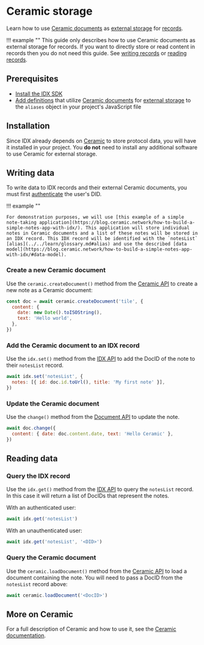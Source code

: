 # Ceramic storage

Learn how to use [Ceramic documents](../../learn/glossary.md#document) as [external storage](../../learn/glossary.md#external-datastore) for [records](../../learn/glossary.md#record).

!!! example ""
This guide only describes how to use Ceramic documents as external storage for records. If you want to directly store or read content in records then you do not need this guide. See [writing records](../../build/writing.md) or [reading records](../../build/reading.md).

## **Prerequisites**

- [Install the IDX SDK](../../build/installation.md)
- [Add definitions](../../build/aliases.md) that utilize [Ceramic documents](../../learn/glossary.md#document) for [external storage](../../learn/glossary.md#external-datastores) to the `aliases` object in your project's JavaScript file

## **Installation**

Since IDX already depends on [Ceramic](../../learn/glossary.md#ceramic) to store protocol data, you will have it installed in your project. You **do not** need to install any additional software to use Ceramic for external storage.

## **Writing data**

To write data to IDX records and their external Ceramic documents, you must first [authenticate](../../build/authentication.md) the user's DID.

!!! example ""

    For demonstration purposes, we will use [this example of a simple note-taking application](https://blog.ceramic.network/how-to-build-a-simple-notes-app-with-idx/). This application will store individual notes in Ceramic documents and a list of these notes will be stored in an IDX record. This IDX record will be identified with the `notesList` [alias](../../learn/glossary.md#alias) and use the described [data model](https://blog.ceramic.network/how-to-build-a-simple-notes-app-with-idx/#data-model).

### Create a new Ceramic document

Use the `ceramic.createDocument()` method from the [Ceramic API](../../reference/dependency-apis.md#ceramicapi) to create a new note as a Ceramic document:

```javascript
const doc = await ceramic.createDocument('tile', {
  content: {
    date: new Date().toISOString(),
    text: 'Hello world',
  },
})
```

### Add the Ceramic document to an IDX record

Use the `idx.set()` method from the [IDX API](../../reference/idx.md) to add the DocID of the note to their `notesList` record.

```js
await idx.set('notesList', {
  notes: [{ id: doc.id.toUrl(), title: 'My first note' }],
})
```

### Update the Ceramic document

Use the `change()` method from the [Document API](https://developers.ceramic.network/reference/typescript/classes/_ceramicnetwork_common.doctype-1.html#change) to update the note.

```js
await doc.change({
  content: { date: doc.content.date, text: 'Hello Ceramic' },
})
```

## **Reading data**

### Query the IDX record

Use the `idx.get()` method from the [IDX API](../../reference/idx.md) to query the `notesList` record. In this case it will return a list of DocIDs that represent the notes.

With an authenticated user:

```js
await idx.get('notesList')
```

With an unauthenticated user:

```js
await idx.get('notesList', '<DID>')
```

### Query the Ceramic document

Use the `ceramic.loadDocument()` method from the [Ceramic API](../../reference/dependency-apis.md#ceramicapi) to load a document containing the note. You will need to pass a DocID from the `notesList` record above:

```js
await ceramic.loadDocument('<DocID>')
```

## **More on Ceramic**

For a full description of Ceramic and how to use it, see the [Ceramic documentation](https://developers.ceramic.network).
